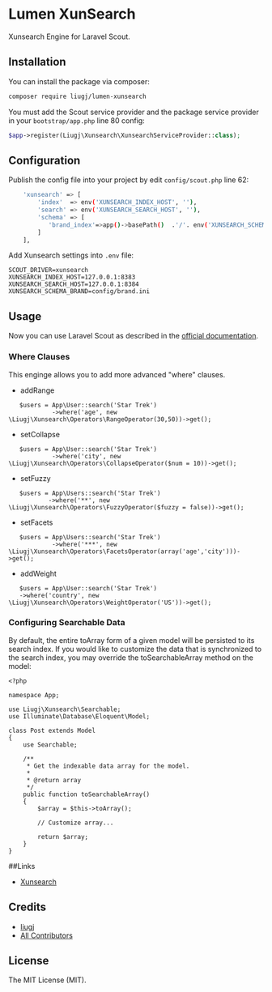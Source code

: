 Lumen XunSearch
==============

Xunsearch Engine for Laravel Scout.

## Installation

You can install the package via composer:

```bash
composer require liugj/lumen-xunsearch
```

You must add the Scout service provider and the package service provider in your `bootstrap/app.php` line 80 config:

```php
$app->register(Liugj\Xunsearch\XunsearchServiceProvider::class);
```

## Configuration 

Publish the config file into your project by edit `config/scout.php` line 62:

```bash
    'xunsearch' => [
        'index'  => env('XUNSEARCH_INDEX_HOST', ''),
        'search' => env('XUNSEARCH_SEARCH_HOST', ''),
        'schema' => [
           'brand_index'=>app()->basePath()  .'/'. env('XUNSEARCH_SCHEMA_BRAND'),
        ]
    ],
```

Add Xunsearch settings into `.env` file:

```
SCOUT_DRIVER=xunsearch
XUNSEARCH_INDEX_HOST=127.0.0.1:8383
XUNSEARCH_SEARCH_HOST=127.0.0.1:8384
XUNSEARCH_SCHEMA_BRAND=config/brand.ini
```

## Usage

Now you can use Laravel Scout as described in the [official documentation](https://laravel.com/docs/5.3/scout).

### Where Clauses

This enginge allows you to add more advanced "where" clauses.

* addRange 

```
   $users = App\User::search('Star Trek')
            ->where('age', new \Liugj\Xunsearch\Operators\RangeOperator(30,50))->get();
```

* setCollapse

```
   $users = App\User::search('Star Trek')
            ->where('city', new \Liugj\Xunsearch\Operators\CollapseOperator($num = 10))->get();
```

* setFuzzy

```
   $users = App\Users::search('Star Trek')
           ->where('**', new \Liugj\Xunsearch\Operators\FuzzyOperator($fuzzy = false))->get();
```

* setFacets

```
   $users = App\Users::search('Star Trek')
            ->where('***', new \Liugj\Xunsearch\Operators\FacetsOperator(array('age','city')))->get();
```

* addWeight

```
   $users = App\User::search('Star Trek')
   ->where('country', new \Liugj\Xunsearch\Operators\WeightOperator('US'))->get();
```

### Configuring Searchable Data

By default, the entire toArray form of a given model will be persisted to its search index. If you would like to customize the data that is synchronized to the search index, you may override the  toSearchableArray method on the model:


```
<?php

namespace App;

use Liugj\Xunsearch\Searchable;
use Illuminate\Database\Eloquent\Model;

class Post extends Model
{
    use Searchable;

    /**
     * Get the indexable data array for the model.
     *
     * @return array
     */
    public function toSearchableArray()
    {
        $array = $this->toArray();

        // Customize array...

        return $array;
    }
}

```


##Links

- [Xunsearch](http://www.xunsearch.com/)


## Credits

- [liugj](https://github.com/liugj)
- [All Contributors](../../contributors)

## License

The MIT License (MIT).
